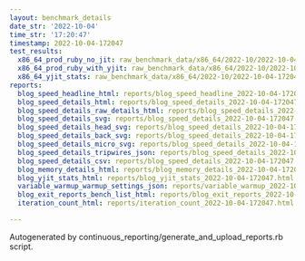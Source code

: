 ```yaml
---
layout: benchmark_details
date_str: '2022-10-04'
time_str: '17:20:47'
timestamp: 2022-10-04-172047
test_results:
  x86_64_prod_ruby_no_jit: raw_benchmark_data/x86_64/2022-10/2022-10-04-172047_basic_benchmark_x86_64_prod_ruby_no_jit.json
  x86_64_prod_ruby_with_yjit: raw_benchmark_data/x86_64/2022-10/2022-10-04-172047_basic_benchmark_x86_64_prod_ruby_with_yjit.json
  x86_64_yjit_stats: raw_benchmark_data/x86_64/2022-10/2022-10-04-172047_basic_benchmark_x86_64_yjit_stats.json
reports:
  blog_speed_headline_html: reports/blog_speed_headline_2022-10-04-172047.html
  blog_speed_details_html: reports/blog_speed_details_2022-10-04-172047.html
  blog_speed_details_raw_details_html: reports/blog_speed_details_2022-10-04-172047.raw_details.html
  blog_speed_details_svg: reports/blog_speed_details_2022-10-04-172047.svg
  blog_speed_details_head_svg: reports/blog_speed_details_2022-10-04-172047.head.svg
  blog_speed_details_back_svg: reports/blog_speed_details_2022-10-04-172047.back.svg
  blog_speed_details_micro_svg: reports/blog_speed_details_2022-10-04-172047.micro.svg
  blog_speed_details_tripwires_json: reports/blog_speed_details_2022-10-04-172047.tripwires.json
  blog_speed_details_csv: reports/blog_speed_details_2022-10-04-172047.csv
  blog_memory_details_html: reports/blog_memory_details_2022-10-04-172047.html
  blog_yjit_stats_html: reports/blog_yjit_stats_2022-10-04-172047.html
  variable_warmup_warmup_settings_json: reports/variable_warmup_2022-10-04-172047.warmup_settings.json
  blog_exit_reports_bench_list_html: reports/blog_exit_reports_2022-10-04-172047.bench_list.html
  iteration_count_html: reports/iteration_count_2022-10-04-172047.html

---
```

Autogenerated by continuous_reporting/generate_and_upload_reports.rb script.
